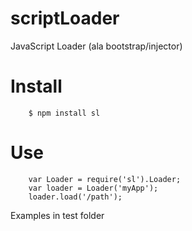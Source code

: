scriptLoader
============

JavaScript Loader (ala bootstrap/injector)

Install
=======
```
    $ npm install sl
```

Use
===
```
    var Loader = require('sl').Loader;
    var loader = Loader('myApp');
    loader.load('/path');
```

Examples in test folder